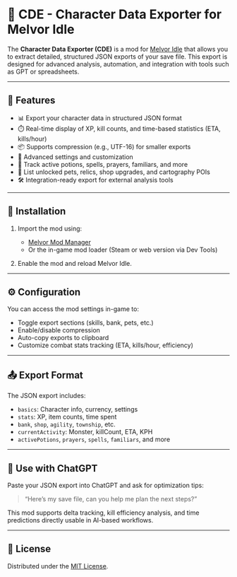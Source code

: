 # 🧾 CDE - Character Data Exporter for Melvor Idle

The **Character Data Exporter (CDE)** is a mod for [Melvor Idle](https://melvoridle.com/) that allows you to extract detailed, structured JSON exports of your save file. This export is designed for advanced analysis, automation, and integration with tools such as GPT or spreadsheets.

---

## 🚀 Features

- 📊 Export your character data in structured JSON format  
- ⏱️ Real-time display of XP, kill counts, and time-based statistics (ETA, kills/hour)  
- 📦 Supports compression (e.g., UTF-16) for smaller exports  
- 🧪 Advanced settings and customization  
- 📌 Track active potions, spells, prayers, familiars, and more  
- 🐾 List unlocked pets, relics, shop upgrades, and cartography POIs  
- 🛠️ Integration-ready export for external analysis tools  

---

## 🔧 Installation

1. Import the mod using:
   - [Melvor Mod Manager](https://wiki.melvoridle.com/w/Modding)
   - Or the in-game mod loader (Steam or web version via Dev Tools)

2. Enable the mod and reload Melvor Idle.

---

## ⚙️ Configuration

You can access the mod settings in-game to:

- Toggle export sections (skills, bank, pets, etc.)
- Enable/disable compression
- Auto-copy exports to clipboard
- Customize combat stats tracking (ETA, kills/hour, efficiency)

---

## 📤 Export Format

The JSON export includes:

- `basics`: Character info, currency, settings  
- `stats`: XP, item counts, time spent  
- `bank`, `shop`, `agility`, `township`, etc.  
- `currentActivity`: Monster, killCount, ETA, KPH  
- `activePotions`, `prayers`, `spells`, `familiars`, and more  

---

## 🧠 Use with ChatGPT

Paste your JSON export into ChatGPT and ask for optimization tips:

> “Here’s my save file, can you help me plan the next steps?”

This mod supports delta tracking, kill efficiency analysis, and time predictions directly usable in AI-based workflows.

---

## 📄 License

Distributed under the [MIT License](LICENSE).
